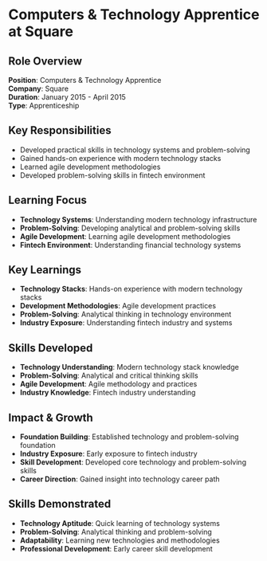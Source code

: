 # Computers & Technology Apprentice at Square

## Role Overview

**Position**: Computers & Technology Apprentice  
**Company**: Square  
**Duration**: January 2015 - April 2015  
**Type**: Apprenticeship

## Key Responsibilities

- Developed practical skills in technology systems and problem-solving
- Gained hands-on experience with modern technology stacks
- Learned agile development methodologies
- Developed problem-solving skills in fintech environment

## Learning Focus

- **Technology Systems**: Understanding modern technology infrastructure
- **Problem-Solving**: Developing analytical and problem-solving skills
- **Agile Development**: Learning agile development methodologies
- **Fintech Environment**: Understanding financial technology systems

## Key Learnings

- **Technology Stacks**: Hands-on experience with modern technology stacks
- **Development Methodologies**: Agile development practices
- **Problem-Solving**: Analytical thinking in technology environment
- **Industry Exposure**: Understanding fintech industry and systems

## Skills Developed

- **Technology Understanding**: Modern technology stack knowledge
- **Problem-Solving**: Analytical and critical thinking skills
- **Agile Development**: Agile methodology and practices
- **Industry Knowledge**: Fintech industry understanding

## Impact & Growth

- **Foundation Building**: Established technology and problem-solving foundation
- **Industry Exposure**: Early exposure to fintech industry
- **Skill Development**: Developed core technology and problem-solving skills
- **Career Direction**: Gained insight into technology career path

## Skills Demonstrated

- **Technology Aptitude**: Quick learning of technology systems
- **Problem-Solving**: Analytical thinking and problem-solving
- **Adaptability**: Learning new technologies and methodologies
- **Professional Development**: Early career skill development
